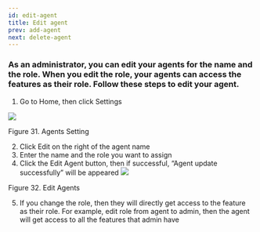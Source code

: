```yaml
---
id: edit-agent
title: Edit agent
prev: add-agent
next: delete-agent
---
```


### As an administrator, you can edit your agents for the name and the role. When you edit the role, your agents can access the features as their role. Follow these steps to edit your agent.

1.  Go to Home, then click Settings

![](https://lh4.googleusercontent.com/eNEUumacPegJHwm5q0kwU43-rhhqqnDnii1ykVH5qaOaOIlbjopdoABZdh-fQXlWBrWrW0z7vaTO-x82MsmaX-d2Snjdrx-1CfKkDjtDbiH5_Fn1S3X-TBiBCVHT7QOKXdj7-v3U)

Figure 31. Agents Setting

2.  Click Edit on the right of the agent name
3.  Enter the name and the role you want to assign
4.  Click the Edit Agent button, then if successful, “Agent update successfully” will be appeared ![](https://lh5.googleusercontent.com/XLF3MqDfuqFIy_hSjSy-ERWO9afQI3ibc-eqORVMsP0f9SmafeUnewGWOt41f36he5QDmqA4O3Qd131ksAEs14vBayiT8EAoL0q4Ia-BMrOGPYgf21Xn-yQ1DjSc4gyBE2ZmQx70)

Figure 32. Edit Agents

5.  If you change the role, then they will directly get access to the feature as their role. For example, edit role from agent to admin, then the agent will get access to all the features that admin have

